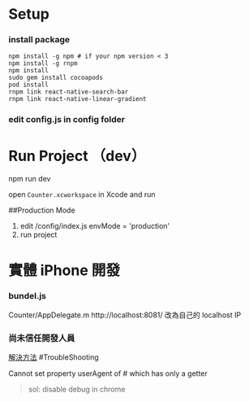 # Setup

### install package
```
npm install -g npm # if your npm version < 3
npm install -g rnpm
npm install
sudo gem install cocoapods
pod install
rnpm link react-native-search-bar
rnpm link react-native-linear-gradient
```
### edit config.js in config folder


# Run Project （dev）


npm run dev

open `Counter.xcworkspace` in Xcode and run

##Production Mode

1. edit /config/index.js  envMode = 'production'
2. run project


# 實體 iPhone 開發

### bundel.js

Counter/AppDelegate.m
http://localhost:8081/
改為自己的 localhost IP

### 尚未信任開發人員

[解決方法](http://mdsc3c.blogspot.tw/2015/10/ios-9app.html)
#TroubleShooting

Cannot set property userAgent of #<workernavigator> which has only a getter

> sol: disable debug in chrome